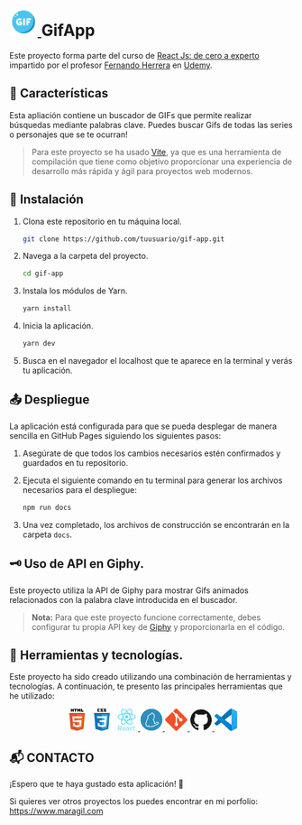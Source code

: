 # <a href="https://www.w3schools.com/html/" target="_blank" rel="noreferrer"> <img src="public/gif-favicon.png" alt="GifApp" width="50" height="50"/> </a> GifApp

Este proyecto forma parte del curso de [React Js: de cero a experto](https://www.udemy.com/course/react-cero-experto/) impartido por el profesor [Fernando Herrera](https://github.com/Klerith) en [Udemy](https://www.udemy.com/). 


## 📑 Características

Esta apliación contiene un buscador de GIFs que permite realizar búsquedas mediante palabras clave. Puedes buscar Gifs de todas las series o personajes que se te ocurran!
>Para este proyecto se ha usado [Vite](https://vitejs.dev/), ya que es una herramienta de compilación que tiene como objetivo proporcionar una experiencia de desarrollo más rápida y ágil para proyectos web modernos.

## 📀 Instalación

1. Clona este repositorio en tu máquina local.
   ```bash
   git clone https://github.com/tuusuario/gif-app.git
   ```
2. Navega a la carpeta del proyecto.
   ```bash
   cd gif-app
   ```
3. Instala los módulos de Yarn.
    ```bash
    yarn install
    ```
4. Inicia la aplicación.
    ```bash
    yarn dev
    ```
5. Busca en el navegador el localhost que te aparece en la terminal y verás tu aplicación.


## 📤 Despliegue 

La aplicación está configurada para que se pueda desplegar de manera sencilla en GitHub Pages siguiendo los siguientes pasos:
  1. Asegúrate de que todos los cambios necesarios estén confirmados y guardados en tu repositorio.
  2. Ejecuta el siguiente comando en tu terminal para generar los archivos necesarios para el despliegue:
     
     ```bash
     npm run docs
     ```
  3. Una vez completado, los archivos de construcción se encontrarán en la carpeta `docs`.


## 🗝️ Uso de API en Giphy.

Este proyecto utiliza la API de Giphy para mostrar Gifs animados relacionados con la palabra clave introducida en el buscador.

>**Nota:** Para que este proyecto funcione correctamente, debes configurar tu propia API key de [Giphy](https://developers.giphy.com/) y proporcionarla en el código.


## 🧰 Herramientas y tecnologías.

Este proyecto ha sido creado utilizando una combinación de herramientas y tecnologías. A continuación, te presento las principales herramientas que he utilizado:

<p align= 'center'>
<a href="https://www.w3schools.com/html/" target="_blank" rel="noreferrer"><img src="https://raw.githubusercontent.com/devicons/devicon/master/icons/html5/html5-original-wordmark.svg" alt="html5" width="40" height="40"/></a>
<a href="https://www.w3schools.com/css/" target="_blank" rel="noreferrer"><img src="https://raw.githubusercontent.com/devicons/devicon/master/icons/css3/css3-original-wordmark.svg" alt="css3" width="40" height="40"/></a>
 <a href="https://reactjs.org/" target="_blank" rel="noreferrer"> <img src="https://raw.githubusercontent.com/devicons/devicon/master/icons/react/react-original-wordmark.svg" alt="react" width="40" height="40"/> </a>
<a href="https://yarnpkg.com/" target="_blank" rel="noreferrer"> <img src="https://github.com/devicons/devicon/blob/master/icons/yarn/yarn-original.svg" alt="yarn" width="40" height="40"/> </a>
<a href="https://git-scm.com/" target="_blank" rel="noreferrer"> <img src="https://raw.githubusercontent.com/devicons/devicon/master/icons/git/git-original.svg" alt="git" width="40" height="40"/> </a>  
 <a href="https://github.com/" target="_blank" rel="noreferrer"> <img src="https://raw.githubusercontent.com/devicons/devicon/master/icons/github/github-original.svg" width="40" height="40"/> </a>
 <a href="https://code.visualstudio.com/" target="_blank" rel="noreferrer"> <img src="https://raw.githubusercontent.com/devicons/devicon/master/icons/vscode/vscode-original.svg" alt="vscode" width="40" height="40"/> </a>
</p>

## 📬 CONTACTO
¡Espero que te haya gustado esta aplicación! 💚

Si quieres ver otros proyectos los puedes encontrar en mi porfolio: <https://www.maragil.com> 

